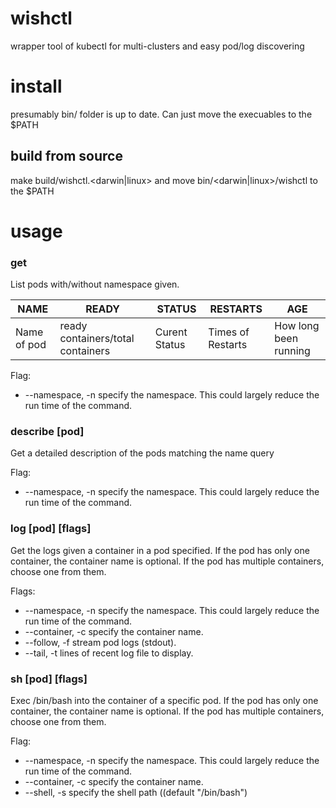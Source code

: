 # wishctl
wrapper tool of kubectl for multi-clusters and easy pod/log discovering

# install
presumably bin/ folder is up to date. Can just move the execuables to the $PATH

## build from source
make build/wishctl.<darwin|linux>
and move bin/<darwin|linux>/wishctl to the $PATH

# usage

### get
List pods with/without namespace given.

| NAME | READY | STATUS | RESTARTS | AGE |
|------|---------|-------|-------|-------|
| Name of pod | ready containers/total containers | Curent Status | Times of Restarts | How long been running

Flag:
- --namespace, -n specify the namespace. This could largely reduce the run time of the command.

### describe [pod] 
Get a detailed description of the pods matching the name query

Flag:
- --namespace, -n specify the namespace. This could largely reduce the run time of the command.

### log [pod] [flags]
Get the logs given a container in a pod specified. If the pod has only one container, the container name is
optional. If the pod has multiple containers, choose one from them.

Flags:
- --namespace, -n specify the namespace. This could largely reduce the run time of the command.
- --container, -c specify the container name.
- --follow, -f stream pod logs (stdout).
- --tail, -t lines of recent log file to display.

### sh [pod] [flags]
Exec /bin/bash into the container of a specific pod. If the pod has only one container, the container name is
optional. If the pod has multiple containers, choose one from them.

Flag:
- --namespace, -n specify the namespace. This could largely reduce the run time of the command.
- --container, -c specify the container name.
- --shell, -s specify the shell path ((default "/bin/bash")
